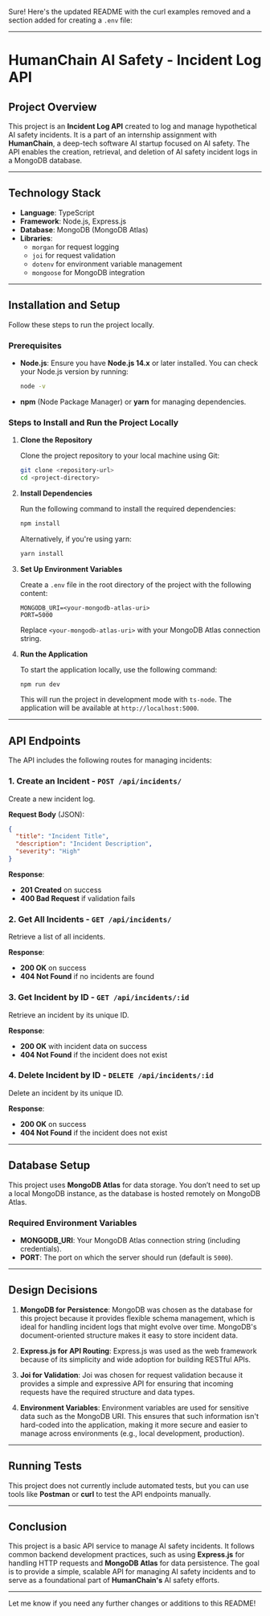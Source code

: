 Sure! Here's the updated README with the curl examples removed and a section added for creating a `.env` file:

---

# HumanChain AI Safety - Incident Log API

## Project Overview

This project is an **Incident Log API** created to log and manage hypothetical AI safety incidents. It is a part of an internship assignment with **HumanChain**, a deep-tech software AI startup focused on AI safety. The API enables the creation, retrieval, and deletion of AI safety incident logs in a MongoDB database. 


---

## Technology Stack

- **Language**: TypeScript
- **Framework**: Node.js, Express.js
- **Database**: MongoDB (MongoDB Atlas)
- **Libraries**: 
  - `morgan` for request logging
  - `joi` for request validation
  - `dotenv` for environment variable management
  - `mongoose` for MongoDB integration

---

## Installation and Setup

Follow these steps to run the project locally.

### Prerequisites

- **Node.js**: Ensure you have **Node.js 14.x** or later installed. You can check your Node.js version by running:
  ```bash
  node -v
  ```

- **npm** (Node Package Manager) or **yarn** for managing dependencies.

### Steps to Install and Run the Project Locally

1. **Clone the Repository**

   Clone the project repository to your local machine using Git:
   ```bash
   git clone <repository-url>
   cd <project-directory>
   ```

2. **Install Dependencies**

   Run the following command to install the required dependencies:

   ```bash
   npm install
   ```

   Alternatively, if you're using yarn:
   ```bash
   yarn install
   ```

3. **Set Up Environment Variables**

   Create a `.env` file in the root directory of the project with the following content:
   ```env
   MONGODB_URI=<your-mongodb-atlas-uri>
   PORT=5000
   ```

   Replace `<your-mongodb-atlas-uri>` with your MongoDB Atlas connection string.

4. **Run the Application**

   To start the application locally, use the following command:
   ```bash
   npm run dev
   ```

   This will run the project in development mode with `ts-node`. The application will be available at `http://localhost:5000`.

---

## API Endpoints

The API includes the following routes for managing incidents:

### 1. **Create an Incident** - `POST /api/incidents/`

   Create a new incident log.

   **Request Body** (JSON):
   ```json
   {
     "title": "Incident Title",
     "description": "Incident Description",
     "severity": "High"
   }
   ```

   **Response**:
   - **201 Created** on success
   - **400 Bad Request** if validation fails

### 2. **Get All Incidents** - `GET /api/incidents/`

   Retrieve a list of all incidents.

   **Response**:
   - **200 OK** on success
   - **404 Not Found** if no incidents are found

### 3. **Get Incident by ID** - `GET /api/incidents/:id`

   Retrieve an incident by its unique ID.

   **Response**:
   - **200 OK** with incident data on success
   - **404 Not Found** if the incident does not exist

### 4. **Delete Incident by ID** - `DELETE /api/incidents/:id`

   Delete an incident by its unique ID.

   **Response**:
   - **200 OK** on success
   - **404 Not Found** if the incident does not exist

---

## Database Setup

This project uses **MongoDB Atlas** for data storage. You don’t need to set up a local MongoDB instance, as the database is hosted remotely on MongoDB Atlas.

### Required Environment Variables

- **MONGODB_URI**: Your MongoDB Atlas connection string (including credentials).
- **PORT**: The port on which the server should run (default is `5000`).

---

## Design Decisions

1. **MongoDB for Persistence**: MongoDB was chosen as the database for this project because it provides flexible schema management, which is ideal for handling incident logs that might evolve over time. MongoDB's document-oriented structure makes it easy to store incident data.

2. **Express.js for API Routing**: Express.js was used as the web framework because of its simplicity and wide adoption for building RESTful APIs.

3. **Joi for Validation**: Joi was chosen for request validation because it provides a simple and expressive API for ensuring that incoming requests have the required structure and data types.

4. **Environment Variables**: Environment variables are used for sensitive data such as the MongoDB URI. This ensures that such information isn't hard-coded into the application, making it more secure and easier to manage across environments (e.g., local development, production).

---

## Running Tests

This project does not currently include automated tests, but you can use tools like **Postman** or **curl** to test the API endpoints manually.

---

## Conclusion

This project is a basic API service to manage AI safety incidents. It follows common backend development practices, such as using **Express.js** for handling HTTP requests and **MongoDB Atlas** for data persistence. The goal is to provide a simple, scalable API for managing AI safety incidents and to serve as a foundational part of **HumanChain's** AI safety efforts.

---

Let me know if you need any further changes or additions to this README!